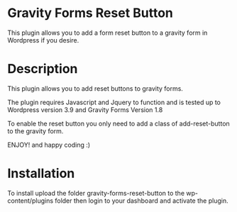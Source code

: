 Gravity Forms Reset Button
==========================

This plugin allows you to add a form reset button to a gravity form in Wordpress if you desire.

Description
==========================

This plugin allows you to add reset buttons to gravity forms.


The plugin requires Javascript and Jquery to function and is tested up to Wordpress version 3.9 and Gravity Forms Version 1.8

To enable the reset button you only need to add a class of add-reset-button to the gravity form.


ENJOY! and happy coding :)

Installation
==========================

To install upload the folder gravity-forms-reset-button to the wp-content/plugins folder then login to your dashboard and activate the plugin.

